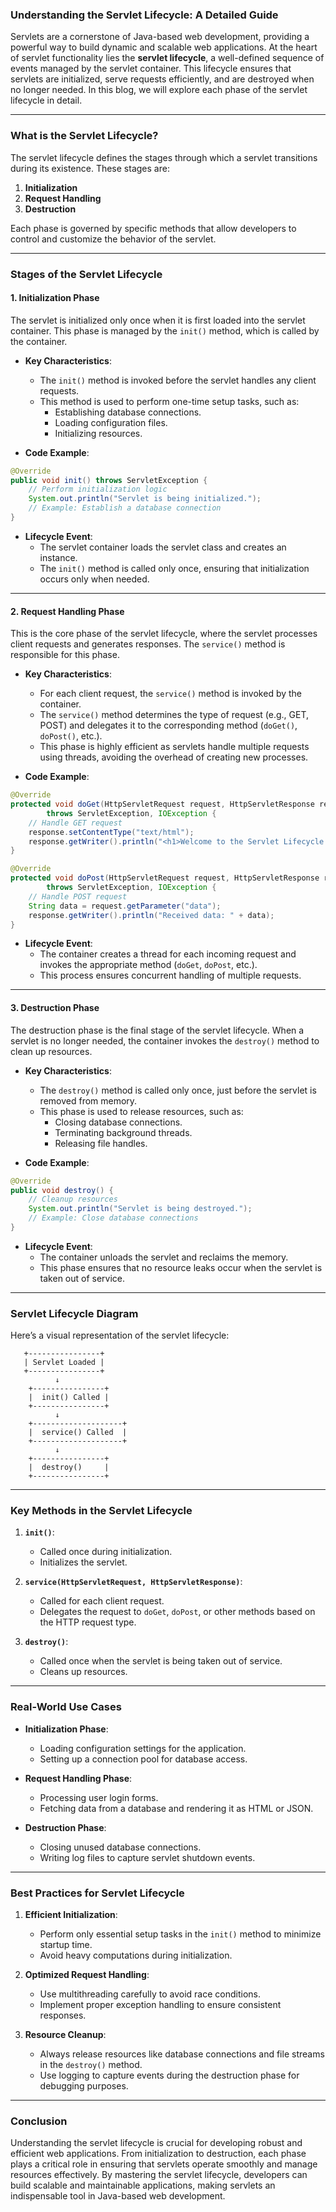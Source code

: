 ### **Understanding the Servlet Lifecycle: A Detailed Guide**

Servlets are a cornerstone of Java-based web development, providing a powerful way to build dynamic and scalable web applications. At the heart of servlet functionality lies the **servlet lifecycle**, a well-defined sequence of events managed by the servlet container. This lifecycle ensures that servlets are initialized, serve requests efficiently, and are destroyed when no longer needed. In this blog, we will explore each phase of the servlet lifecycle in detail.

---

### **What is the Servlet Lifecycle?**

The servlet lifecycle defines the stages through which a servlet transitions during its existence. These stages are:

1. **Initialization**
2. **Request Handling**
3. **Destruction**

Each phase is governed by specific methods that allow developers to control and customize the behavior of the servlet.

---

### **Stages of the Servlet Lifecycle**

#### 1. **Initialization Phase**

The servlet is initialized only once when it is first loaded into the servlet container. This phase is managed by the `init()` method, which is called by the container.

- **Key Characteristics**:
  - The `init()` method is invoked before the servlet handles any client requests.
  - This method is used to perform one-time setup tasks, such as:
    - Establishing database connections.
    - Loading configuration files.
    - Initializing resources.

- **Code Example**:

```java
@Override
public void init() throws ServletException {
    // Perform initialization logic
    System.out.println("Servlet is being initialized.");
    // Example: Establish a database connection
}
```

- **Lifecycle Event**:
  - The servlet container loads the servlet class and creates an instance.
  - The `init()` method is called only once, ensuring that initialization occurs only when needed.

---

#### 2. **Request Handling Phase**

This is the core phase of the servlet lifecycle, where the servlet processes client requests and generates responses. The `service()` method is responsible for this phase.

- **Key Characteristics**:
  - For each client request, the `service()` method is invoked by the container.
  - The `service()` method determines the type of request (e.g., GET, POST) and delegates it to the corresponding method (`doGet()`, `doPost()`, etc.).
  - This phase is highly efficient as servlets handle multiple requests using threads, avoiding the overhead of creating new processes.

- **Code Example**:

```java
@Override
protected void doGet(HttpServletRequest request, HttpServletResponse response)
        throws ServletException, IOException {
    // Handle GET request
    response.setContentType("text/html");
    response.getWriter().println("<h1>Welcome to the Servlet Lifecycle!</h1>");
}

@Override
protected void doPost(HttpServletRequest request, HttpServletResponse response)
        throws ServletException, IOException {
    // Handle POST request
    String data = request.getParameter("data");
    response.getWriter().println("Received data: " + data);
}
```

- **Lifecycle Event**:
  - The container creates a thread for each incoming request and invokes the appropriate method (`doGet`, `doPost`, etc.).
  - This process ensures concurrent handling of multiple requests.

---

#### 3. **Destruction Phase**

The destruction phase is the final stage of the servlet lifecycle. When a servlet is no longer needed, the container invokes the `destroy()` method to clean up resources.

- **Key Characteristics**:
  - The `destroy()` method is called only once, just before the servlet is removed from memory.
  - This phase is used to release resources, such as:
    - Closing database connections.
    - Terminating background threads.
    - Releasing file handles.

- **Code Example**:

```java
@Override
public void destroy() {
    // Cleanup resources
    System.out.println("Servlet is being destroyed.");
    // Example: Close database connections
}
```

- **Lifecycle Event**:
  - The container unloads the servlet and reclaims the memory.
  - This phase ensures that no resource leaks occur when the servlet is taken out of service.

---

### **Servlet Lifecycle Diagram**

Here’s a visual representation of the servlet lifecycle:

```
   +----------------+
   | Servlet Loaded |
   +----------------+
          ↓
    +----------------+
    |  init() Called |
    +----------------+
          ↓
    +--------------------+
    |  service() Called  |
    +--------------------+
          ↓
    +----------------+
    |  destroy()     |
    +----------------+
```

---

### **Key Methods in the Servlet Lifecycle**

1. **`init()`**:
   - Called once during initialization.
   - Initializes the servlet.

2. **`service(HttpServletRequest, HttpServletResponse)`**:
   - Called for each client request.
   - Delegates the request to `doGet`, `doPost`, or other methods based on the HTTP request type.

3. **`destroy()`**:
   - Called once when the servlet is being taken out of service.
   - Cleans up resources.

---

### **Real-World Use Cases**

- **Initialization Phase**:
  - Loading configuration settings for the application.
  - Setting up a connection pool for database access.

- **Request Handling Phase**:
  - Processing user login forms.
  - Fetching data from a database and rendering it as HTML or JSON.

- **Destruction Phase**:
  - Closing unused database connections.
  - Writing log files to capture servlet shutdown events.

---

### **Best Practices for Servlet Lifecycle**

1. **Efficient Initialization**:
   - Perform only essential setup tasks in the `init()` method to minimize startup time.
   - Avoid heavy computations during initialization.

2. **Optimized Request Handling**:
   - Use multithreading carefully to avoid race conditions.
   - Implement proper exception handling to ensure consistent responses.

3. **Resource Cleanup**:
   - Always release resources like database connections and file streams in the `destroy()` method.
   - Use logging to capture events during the destruction phase for debugging purposes.

---

### **Conclusion**

Understanding the servlet lifecycle is crucial for developing robust and efficient web applications. From initialization to destruction, each phase plays a critical role in ensuring that servlets operate smoothly and manage resources effectively. By mastering the servlet lifecycle, developers can build scalable and maintainable applications, making servlets an indispensable tool in Java-based web development.